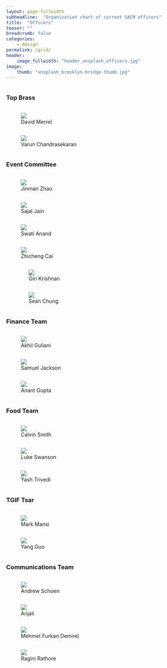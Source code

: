 ```yaml
---
layout: page-fullwidth
subheadline:  "Organization chart of current SACM officers"
title:  "Officers"
teaser: ""
breadcrumb: false
categories:
    - design
permalink: /grid/
header:
    image_fullwidth: "header_unsplash_officers.jpg"
image:
    thumb: "unsplash_brooklyn-bridge-thumb.jpg"
---
```


<!--more-->

<div class="row">
    <div class="small-12 columns">
        <h3>Top Brass</h3>
    </div><!-- /.small-12.columns -->
</div>

<div class="row">
  <div class="large-3 columns">
    <figure>
      <img src="http://placehold.it/220x141/6b6351/e1dcd7&amp;text=President">
      <figcaption>David Merrel</figcaption>
    </figure>
  </div>
  <div class="large-3 columns">
    <figure>
      <img src="http://placehold.it/220x141/e05a10/e1e75e&amp;text=Vice President">
      <figcaption>Varun Chandrasekaran</figcaption>
    </figure>
  </div>
  <div class="large-3 columns">
      <!--<img src="http://placehold.it/220x141/fabb00/771e1e&amp;text=Width+220+Pixel">-->
  </div>
  <div class="large-3 columns">
      <!--<img src="http://placehold.it/220x141/00792c/acca57&amp;text=Width+220+Pixel">-->
  </div>
</div>

<div class="row">
    <div class="small-12 columns">
        <h3>Event Committee</h3>
    </div><!-- /.small-12.columns -->
</div>

<div class="row">
  <div class="large-3 columns">
    <figure>
      <img src="../images/anonymous.jpg">
      <figcaption>Jinman Zhao</figcaption>
    </figure>
  </div>
  <div class="large-3 columns">
    <figure>
      <img src="../images/anonymous.jpg">
      <figcaption>Sajal Jain</figcaption>
    </figure>
  </div>
  <div class="large-3 columns">
    <figure>
      <img src="../images/anonymous.jpg">
      <figcaption>Swati Anand</figcaption>
    </figure>
  </div>
  <div class="large-3 columns">
    <figure>
      <img src="../images/anonymous.jpg">
      <figcaption>Zhicheng Cai</figcaption>
    </figure>
  </div>
</div>

<div class="row">
  <div class="large-3 columns">
    <br/>
    <figure>
      <img src="../images/anonymous.jpg">
      <figcaption>Giri Krishnan</figcaption>
    </figure>
  </div>
  <div class="large-3 columns">
    <br>
    <figure>
      <img src="../images/anonymous.jpg">
      <figcaption>Sean Chung</figcaption>
    </figure>
  </div>
  <div class="large-3 columns">
  </div>
  <div class="large-3 columns">
  </div>
</div>


<div class="row">
    <div class="small-12 columns">
        <h3>Finance Team</h3>
    </div><!-- /.small-12.columns -->
</div>

<div class="row">
  <div class="large-3 columns">
    <figure>
      <img src="../images/anonymous.jpg">
      <figcaption>Akhil Guliani</figcaption>
    </figure>
  </div>
  <div class="large-3 columns">
    <figure>
      <img src="../images/anonymous.jpg">
      <figcaption>Samuel Jackson</figcaption>
    </figure>
  </div>
  <div class="large-3 columns">
    <figure>
      <img src="../images/anonymous.jpg">
      <figcaption>Anant Gupta</figcaption>
    </figure>
  </div>
  <div class="large-3 columns">
  </div>
</div>




<div class="row">
    <div class="small-12 columns">
        <h3>Food Team</h3>
    </div><!-- /.small-12.columns -->
</div>

<div class="row">
  <div class="large-3 columns">
    <figure>
      <img src="../images/anonymous.jpg">
      <figcaption>Calvin Smith</figcaption>
    </figure>
  </div>
  <div class="large-3 columns">
    <figure>
      <img src="../images/anonymous.jpg">
      <figcaption>Luke Swanson</figcaption>
    </figure>
  </div>
  <div class="large-3 columns">
    <figure>
      <img src="../images/anonymous.jpg">
      <figcaption>Yash Trivedi</figcaption>
    </figure>
  </div>
  <div class="large-3 columns">
  </div>
</div>

<div class="row">
    <div class="small-12 columns">
        <h3>TGIF Tsar</h3>
    </div><!-- /.small-12.columns -->
</div>

<div class="row">
  <div class="large-3 columns">
    <figure>
      <img src="../images/anonymous.jpg">
      <figcaption>Mark Mansi</figcaption>
    </figure>
  </div>
  <div class="large-3 columns">
    <figure>
      <img src="../images/anonymous.jpg">
      <figcaption>Yang Guo</figcaption>
    </figure>
  </div>
  <div class="large-3 columns">
  </div>
  <div class="large-3 columns">
  </div>
</div>

<div class="row">
    <div class="small-12 columns">
        <h3>Communications Team</h3>
    </div><!-- /.small-12.columns -->
</div>

<div class="row">
  <div class="large-3 columns">
    <figure>
      <img src="../images/anonymous.jpg">
      <figcaption>Andrew Schoen</figcaption>
    </figure>
  </div>
  <div class="large-3 columns">
    <figure>
      <img src="../images/anonymous.jpg">
      <figcaption>Anjali</figcaption>
    </figure>
  </div>
  <div class="large-3 columns">
    <figure>
      <img src="../images/anonymous.jpg">
      <figcaption>Mehmet Furkan Demirel</figcaption>
    </figure>
  </div>
  <div class="large-3 columns">
    <figure>
      <img src="../images/anonymous.jpg">
      <figcaption>Ragini Rathore</figcaption>
    </figure>
  </div>
</div>